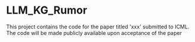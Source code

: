 # LLM_KG_Rumor

This project contains the code for the paper titled 'xxx' submitted to ICML. The code will be made publicly available upon acceptance of the paper

